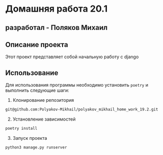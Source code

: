 # Домашняя работа 20.1

## разработал - Поляков Михаил

## Описание проекта

Этот проект представляет собой начальную работу с django

## Использование

Для использования программы необходимо установить `poetry` и выполнить следующие шаги:

1. Клонирование репозитория
```bash
git@github.com:Polyakov-Mikhail/polyakov_mikhail_home_work_19.2.git
```
2. Установление зависимостей
```bash
poetry install
```
3. Запуск проекта
```text
python3 manage.py runserver

```
